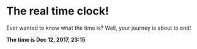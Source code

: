 # The real time clock!

Ever wanted to know what the time is? Well, your journey is about to end!

**The time is Dec 12, 2017, 23:15**